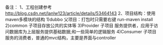 备注：
 1、工程创建参考  http://blog.csdn.net/lanlw123/article/details/53464143
 2、项目结构：使用maven多模块的结构
   1)dubbo 父项目：打包时只需要右键 run-maven install
   2)common 子项目存放公共的实体等
   3)Provider 子项目 服务提供者，应用于访问数据库为上层服务提供基础数据;和一些简单的逻辑服务
   4)Consumer 子项目  服务的消费者，普通的mvc结构，主要是界面与controller